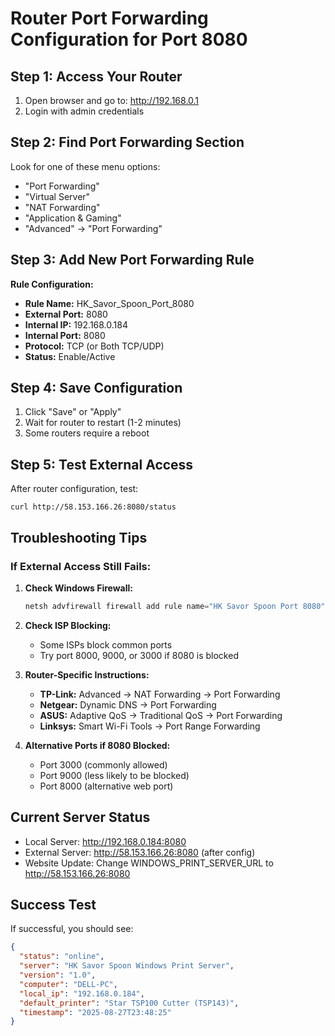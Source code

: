# Router Port Forwarding Configuration for Port 8080

## Step 1: Access Your Router
1. Open browser and go to: http://192.168.0.1
2. Login with admin credentials

## Step 2: Find Port Forwarding Section
Look for one of these menu options:
- "Port Forwarding"
- "Virtual Server" 
- "NAT Forwarding"
- "Application & Gaming"
- "Advanced" → "Port Forwarding"

## Step 3: Add New Port Forwarding Rule

**Rule Configuration:**
- **Rule Name:** HK_Savor_Spoon_Port_8080
- **External Port:** 8080
- **Internal IP:** 192.168.0.184
- **Internal Port:** 8080  
- **Protocol:** TCP (or Both TCP/UDP)
- **Status:** Enable/Active

## Step 4: Save Configuration
1. Click "Save" or "Apply"
2. Wait for router to restart (1-2 minutes)
3. Some routers require a reboot

## Step 5: Test External Access
After router configuration, test:
```
curl http://58.153.166.26:8080/status
```

## Troubleshooting Tips

### If External Access Still Fails:
1. **Check Windows Firewall:**
   ```powershell
   netsh advfirewall firewall add rule name="HK Savor Spoon Port 8080" dir=in action=allow protocol=TCP localport=8080
   ```

2. **Check ISP Blocking:**
   - Some ISPs block common ports
   - Try port 8000, 9000, or 3000 if 8080 is blocked

3. **Router-Specific Instructions:**
   - **TP-Link:** Advanced → NAT Forwarding → Port Forwarding
   - **Netgear:** Dynamic DNS → Port Forwarding
   - **ASUS:** Adaptive QoS → Traditional QoS → Port Forwarding
   - **Linksys:** Smart Wi-Fi Tools → Port Range Forwarding

4. **Alternative Ports if 8080 Blocked:**
   - Port 3000 (commonly allowed)
   - Port 9000 (less likely to be blocked)
   - Port 8000 (alternative web port)

## Current Server Status
- Local Server: http://192.168.0.184:8080
- External Server: http://58.153.166.26:8080 (after config)
- Website Update: Change WINDOWS_PRINT_SERVER_URL to http://58.153.166.26:8080

## Success Test
If successful, you should see:
```json
{
  "status": "online",
  "server": "HK Savor Spoon Windows Print Server", 
  "version": "1.0",
  "computer": "DELL-PC",
  "local_ip": "192.168.0.184",
  "default_printer": "Star TSP100 Cutter (TSP143)",
  "timestamp": "2025-08-27T23:48:25"
}
```
